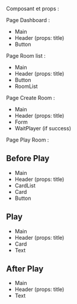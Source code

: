 Composant et props :

Page Dashboard : 
- Main
- Header (props: title)
- Button

Page Room list :
- Main 
- Header (props: title)
- Button
- RoomList

Page Create Room :
- Main
- Header (props: title)
- Form
- WaitPlayer (if success)

Page Play Room :

## Before Play
- Main 
- Header (props: title)
- CardList
- Card
- Button

## Play
- Main 
- Header (props: title)
- Card
- Text

## After Play
- Main 
- Header (props: title)
- Text